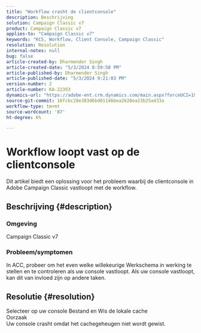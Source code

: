 ```yaml
---
title: "Workflow crasht de clientconsole"
description: Beschrijving
solution: Campaign Classic v7
product: Campaign Classic v7
applies-to: "Campaign Classic v7"
keywords: "KCS, Workflow, Client Console, Campaign Classic"
resolution: Resolution
internal-notes: null
bug: false
article-created-by: Dharmender Singh
article-created-date: "5/3/2024 8:59:58 PM"
article-published-by: Dharmender Singh
article-published-date: "5/3/2024 9:21:03 PM"
version-number: 2
article-number: KA-22393
dynamics-url: "https://adobe-ent.crm.dynamics.com/main.aspx?forceUCI=1&pagetype=entityrecord&etn=knowledgearticle&id=613e3e13-9009-ef11-9f8a-6045bd034c54"
source-git-commit: 16fcbc28e303d6bd011d6bea2620ea23b25a433a
workflow-type: tm+mt
source-wordcount: '87'
ht-degree: 6%

---
```


# Workflow loopt vast op de clientconsole


Dit artikel biedt een oplossing voor het probleem waarbij de clientconsole in Adobe Campaign Classic vastloopt met de workflow.

## Beschrijving {#description}


### <b>Omgeving </b>

Campaign Classic v7

### <b>Probleem/symptomen</b>

In ACC, probeer om het even welke willekeurige Werkschema in werking te stellen en te controleren als uw console vastloopt. Als uw console vastloopt, kan dit van invloed zijn op andere taken.






## Resolutie {#resolution}


Selecteer op uw console Bestand en Wis de lokale cache
<br>Oorzaak<br>
Uw console crasht omdat het cachegeheugen niet wordt gewist.
